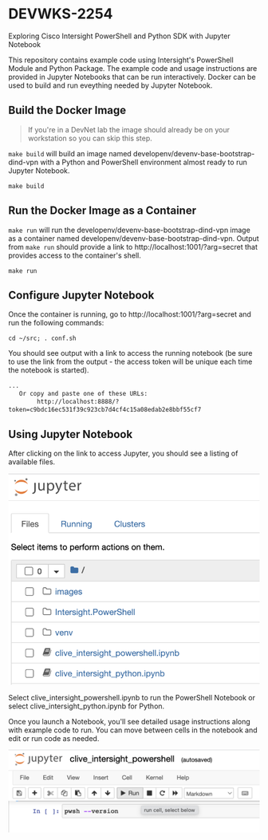# DEVWKS-2254

Exploring Cisco Intersight PowerShell and Python SDK with Jupyter Notebook

This repository contains example code using Intersight's PowerShell Module and Python Package.  The example code and usage instructions are provided in Jupyter Notebooks that can be run interactively.  Docker can be used to build and run eveything needed by Jupyter Notebook.


## Build the Docker Image

> If you're in a DevNet lab the image should already be on your workstation so you can skip this step.

`make build` will build an image named developenv/devenv-base-bootstrap-dind-vpn with a Python and PowerShell environment almost ready to run Jupyter Notebook.

```
make build
```


## Run the Docker Image as a Container

`make run` will run the developenv/devenv-base-bootstrap-dind-vpn image as a container named developenv/devenv-base-bootstrap-dind-vpn.  Output from `make run` should provide a link to http://localhost:1001/?arg=secret that provides access to the container's shell.

```
make run
```


## Configure Jupyter Notebook

Once the container is running, go to http://localhost:1001/?arg=secret and run the following commands:

```
cd ~/src; . conf.sh
```

You should see output with a link to access the running notebook (be sure to use the link from the output - the access token will be unique each time the notebook is started).

```
...
   Or copy and paste one of these URLs:
        http://localhost:8888/?token=c9bdc16ec531f39c923cb7d4cf4c15a08edab2e8bbf55cf7
```

## Using Jupyter Notebook

After clicking on the link to access Jupyter, you should see a listing of available files.

![Jupyter Browser](src/images/jupyter_browser.png)

Select clive_intersight_powershell.ipynb to run the PowerShell Notebook or select clive_intersight_python.ipynb for Python.

Once you launch a Notebook, you'll see detailed usage instructions along with example code to run.  You can move between cells in the notebook and edit or run code as needed.

![Run Cell](src/images/run_cell.png)
